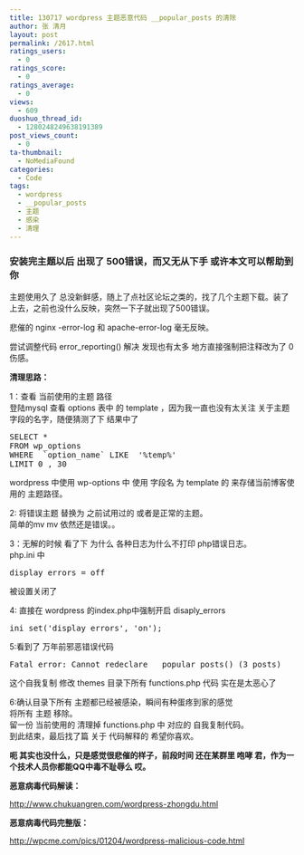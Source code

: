 ```yaml
---
title: 130717 wordpress 主题恶意代码 __popular_posts 的清除
author: 张 清月
layout: post
permalink: /2617.html
ratings_users:
  - 0
ratings_score:
  - 0
ratings_average:
  - 0
views:
  - 609
duoshuo_thread_id:
  - 1280248249638191389
post_views_count:
  - 0
ta-thumbnail:
  - NoMediaFound
categories:
  - Code
tags:
  - wordpress
  - __popular_posts
  - 主题
  - 感染
  - 清理
---
```

### 安装完主题以后 出现了 500错误，而又无从下手 或许本文可以帮助到你

主题使用久了 总没新鲜感，随上了点社区论坛之类的，找了几个主题下载。装了上去，之前也没什么反映，突然一下子就出现了500错误。

悲催的 nginx -error-log 和 apache-error-log 毫无反映。

尝试调整代码 error_reporting() 解决 发现也有太多 地方直接强制把注释改为了 0 伤感。

**清理思路：**

1：查看 当前使用的主题 路径  
登陆mysql 查看 options 表中 的 template ，因为我一直也没有太关注 关于主题字段的名字，随便猜测了下 结果中了

<pre>SELECT * 
FROM wp_options
WHERE  `option_name` LIKE  '%temp%'
LIMIT 0 , 30</pre>

wordpress 中使用 wp-options 中 使用 字段名 为 template 的 来存储当前博客使用的 主题路径。

2: 将错误主题 替换为 之前试用过的 或者是正常的主题。  
简单的mv mv 依然还是错误。。

3：无解的时候 看了下 为什么 各种日志为什么不打印 php错误日志。  
php.ini 中

<pre>display_errors = off</pre>

被设置关闭了

4: 直接在 wordpress 的index.php中强制开启 disaply_errors

<pre>ini_set('display_errors', 'on');</pre>

5:看到了 万年前邪恶错误代码

<pre>Fatal error: Cannot redeclare __popular_posts() (3 posts)</pre>

这个自我复制 修改 themes 目录下所有 functions.php 代码 实在是太恶心了

6:确认目录下所有 主题都已经被感染，瞬间有种蛋疼到家的感觉  
将所有 主题 移除。  
留一份 当前使用的 清理掉 functions.php 中 对应的 自我复制代码。  
到此结束，最后找了篇 关于 代码解释的 希望你喜欢。

**呃 其实也没什么，只是感觉很悲催的样子，前段时间 还在某群里 咆哮 君，作为一个技术人员你都能QQ中毒不耻辱么 哎。**

**恶意病毒代码解读：**

http://www.chukuangren.com/wordpress-zhongdu.html

**恶意病毒代码完整版：**

http://wpcme.com/pics/01204/wordpress-malicious-code.html